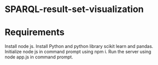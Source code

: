 # SPARQL-result-set-visualization
# Requirements
Install node js.
Install Python and python library scikit learn and pandas.
Initialize node js in command prompt using npm i.
Run the server using node app.js in command prompt.
